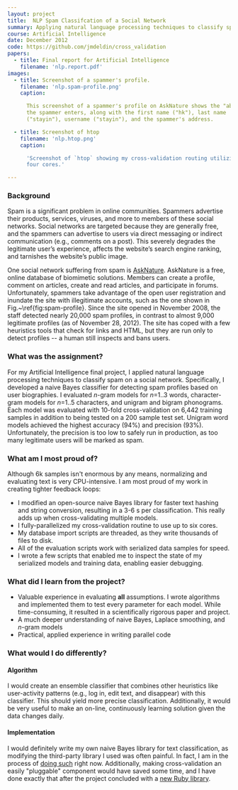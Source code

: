 ```yaml
---
layout: project
title:  NLP Spam Classifcation of a Social Network
summary: Applying natural language processing techniques to classify spam.
course: Artificial Intelligence
date: December 2012
code: https://github.com/jmdeldin/cross_validation
papers:
  - title: Final report for Artificial Intelligence
    filename: 'nlp.report.pdf'
images:
  - title: Screenshot of a spammer's profile.
    filename: 'nlp.spam-profile.png'
    caption:

      This screenshot of a spammer's profile on AskNature shows the "about" text
      the spammer enters, along with the first name ("hk"), last name
      ("stayin"), username ("stayin"), and the spammer's address.

  - title: Screenshot of htop
    filename: 'nlp.htop.png'
    caption:

      'Screenshot of `htop` showing my cross-validation routing utilizing all
      four cores.'

---
```


### Background

Spam is a significant problem in online communities. Spammers advertise
their products, services, viruses, and more to members of these social
networks. Social networks are targeted because they are generally free,
and the spammers can advertise to users via direct messaging or indirect
communication (e.g., comments on a post). This severely degrades the
legitimate user&#8217;s experience, affects the website&#8217;s search engine
ranking, and tarnishes the website&#8217;s public image.

One social network suffering from spam is
[AskNature](http://www.asknature.org). AskNature is a free, online
database of biomimetic solutions. Members can create a profile, comment
on articles, create and read articles, and participate in forums.
Unfortunately, spammers take advantage of the open user registration and
inundate the site with illegitimate accounts, such as the one shown in
Fig.~\ref{fig:spam-profile}. Since the site opened in November 2008, the
staff detected nearly 20,000 spam profiles, in contrast to almost 9,000
legitimate profiles (as of November 28, 2012). The site has coped with a
few heuristics tools that check for links and HTML, but they are run
only to detect profiles -- a human still inspects and bans users.

### What was the assignment?

For my Artificial Intelligence final project, I applied natural language
processing techniques to classify spam on a social network.
Specifically, I developed a naive Bayes classifier for detecting spam
profiles based on user biographies. I evaluated *n*-gram models for
*n*=1..3 words, character-gram models for *n*=1..5 characters, and
unigram and bigram phonograms. Each model was evaluated with 10-fold
cross-validation on 6,442 training samples in addition to being tested
on a 200 sample test set. Unigram word models achieved the highest
accuracy (94%) and precision (93%). Unfortunately, the precision is too
low to safely run in production, as too many legitimate users will be
marked as spam.

### What am I most proud of?

Although 6k samples isn't enormous by any means, normalizing and
evaluating text is very CPU-intensive. I am most proud of my work in
creating tighter feedback loops:

- I modified an open-source naive Bayes library for faster text hashing
  and string conversion, resulting in a 3-6 s per classification. This
  really adds up when cross-validating multiple models.
- I fully-parallelized my cross-validation routine to use up to six
  cores.
- My database import scripts are threaded, as they write thousands of
  files to disk.
- All of the evaluation scripts work with serialized data samples for
  speed.
- I wrote a few scripts that enabled me to inspect the state of my
  serialized models and training data, enabling easier debugging.

### What did I learn from the project?

- Valuable experience in evaluating **all** assumptions. I wrote
  algorithms and implemented them to test every parameter for each
  model. While time-consuming, it resulted in a scientifically rigorous
  paper and project.
- A much deeper understanding of naive Bayes, Laplace smoothing, and
  *n*-gram models
- Practical, applied experience in writing parallel code

### What would I do differently?

#### Algorithm

I would create an ensemble classifier that combines other heuristics
like user-activity patterns (e.g., log in, edit text, and disappear)
with this classifier. This should yield more precise classification.
Additionally, it would be very useful to make an on-line, continuously
learning solution given the data changes daily.

#### Implementation

I would definitely write my own naive Bayes library for text
classification, as modifying the third-party library I used was often
painful. In fact, I am in the process of
[doing such](https://github.com/jmdeldin/bayes_motel "Code for a Ruby
library") right now. Additionally, making cross-validation an easily
"pluggable" component would have saved some time, and I have done
exactly that after the project concluded with a
[new Ruby library](https://github.com/jmdeldin/cross_validation).

